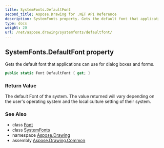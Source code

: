 ```yaml
---
title: SystemFonts.DefaultFont
second_title: Aspose.Drawing for .NET API Reference
description: SystemFonts property. Gets the default font that applications can use for dialog boxes and forms
type: docs
weight: 20
url: /net/aspose.drawing/systemfonts/defaultfont/
---
```

## SystemFonts.DefaultFont property

Gets the default font that applications can use for dialog boxes and forms.

```csharp
public static Font DefaultFont { get; }
```

### Return Value

The default Font of the system. The value returned will vary depending on the user's operating system and the local culture setting of their system.

### See Also

* class [Font](../../font/)
* class [SystemFonts](../)
* namespace [Aspose.Drawing](../../systemfonts/)
* assembly [Aspose.Drawing.Common](../../../)


